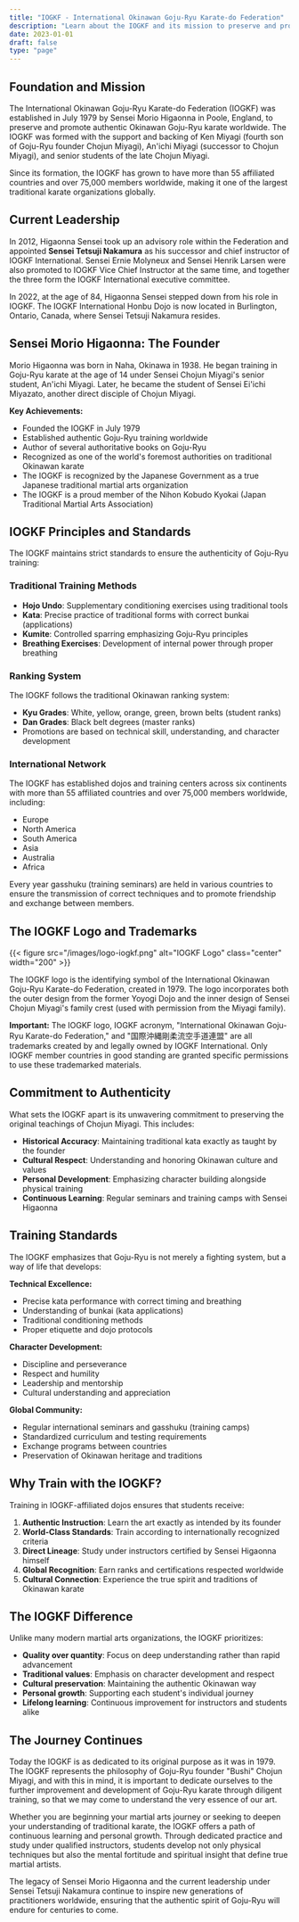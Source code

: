 ```yaml
---
title: "IOGKF - International Okinawan Goju-Ryu Karate-do Federation"
description: "Learn about the IOGKF and its mission to preserve and promote authentic Okinawan Goju-Ryu karate worldwide"
date: 2023-01-01
draft: false
type: "page"
---
```


## Foundation and Mission

The International Okinawan Goju-Ryu Karate-do Federation (IOGKF) was established in July 1979 by Sensei Morio Higaonna in Poole, England, to preserve and promote authentic Okinawan Goju-Ryu karate worldwide. The IOGKF was formed with the support and backing of Ken Miyagi (fourth son of Goju-Ryu founder Chojun Miyagi), An'ichi Miyagi (successor to Chojun Miyagi), and senior students of the late Chojun Miyagi.

Since its formation, the IOGKF has grown to have more than 55 affiliated countries and over 75,000 members worldwide, making it one of the largest traditional karate organizations globally.

## Current Leadership

In 2012, Higaonna Sensei took up an advisory role within the Federation and appointed **Sensei Tetsuji Nakamura** as his successor and chief instructor of IOGKF International. Sensei Ernie Molyneux and Sensei Henrik Larsen were also promoted to IOGKF Vice Chief Instructor at the same time, and together the three form the IOGKF International executive committee.

In 2022, at the age of 84, Higaonna Sensei stepped down from his role in IOGKF. The IOGKF International Honbu Dojo is now located in Burlington, Ontario, Canada, where Sensei Tetsuji Nakamura resides.

## Sensei Morio Higaonna: The Founder

Morio Higaonna was born in Naha, Okinawa in 1938. He began training in Goju-Ryu karate at the age of 14 under Sensei Chojun Miyagi's senior student, An'ichi Miyagi. Later, he became the student of Sensei Ei'ichi Miyazato, another direct disciple of Chojun Miyagi.

**Key Achievements:**

- Founded the IOGKF in July 1979
- Established authentic Goju-Ryu training worldwide
- Author of several authoritative books on Goju-Ryu
- Recognized as one of the world's foremost authorities on traditional Okinawan karate
- The IOGKF is recognized by the Japanese Government as a true Japanese traditional martial arts organization
- The IOGKF is a proud member of the Nihon Kobudo Kyokai (Japan Traditional Martial Arts Association)

## IOGKF Principles and Standards

The IOGKF maintains strict standards to ensure the authenticity of Goju-Ryu training:

### Traditional Training Methods

- **Hojo Undo**: Supplementary conditioning exercises using traditional tools
- **Kata**: Precise practice of traditional forms with correct bunkai (applications)
- **Kumite**: Controlled sparring emphasizing Goju-Ryu principles
- **Breathing Exercises**: Development of internal power through proper breathing

### Ranking System

The IOGKF follows the traditional Okinawan ranking system:

- **Kyu Grades**: White, yellow, orange, green, brown belts (student ranks)
- **Dan Grades**: Black belt degrees (master ranks)
- Promotions are based on technical skill, understanding, and character development

### International Network

The IOGKF has established dojos and training centers across six continents with more than 55 affiliated countries and over 75,000 members worldwide, including:

- Europe
- North America
- South America
- Asia
- Australia
- Africa

Every year gasshuku (training seminars) are held in various countries to ensure the transmission of correct techniques and to promote friendship and exchange between members.

## The IOGKF Logo and Trademarks

{{< figure src="/images/logo-iogkf.png" alt="IOGKF Logo" class="center" width="200" >}}

The IOGKF logo is the identifying symbol of the International Okinawan Goju-Ryu Karate-do Federation, created in 1979. The logo incorporates both the outer design from the former Yoyogi Dojo and the inner design of Sensei Chojun Miyagi's family crest (used with permission from the Miyagi family).

**Important:** The IOGKF logo, IOGKF acronym, "International Okinawan Goju-Ryu Karate-do Federation," and "国際沖縄剛柔流空手道連盟" are all trademarks created by and legally owned by IOGKF International. Only IOGKF member countries in good standing are granted specific permissions to use these trademarked materials.

## Commitment to Authenticity

What sets the IOGKF apart is its unwavering commitment to preserving the original teachings of Chojun Miyagi. This includes:

- **Historical Accuracy**: Maintaining traditional kata exactly as taught by the founder
- **Cultural Respect**: Understanding and honoring Okinawan culture and values
- **Personal Development**: Emphasizing character building alongside physical training
- **Continuous Learning**: Regular seminars and training camps with Sensei Higaonna

## Training Standards

The IOGKF emphasizes that Goju-Ryu is not merely a fighting system, but a way of life that develops:

**Technical Excellence:**

- Precise kata performance with correct timing and breathing
- Understanding of bunkai (kata applications)
- Traditional conditioning methods
- Proper etiquette and dojo protocols

**Character Development:**

- Discipline and perseverance
- Respect and humility
- Leadership and mentorship
- Cultural understanding and appreciation

**Global Community:**

- Regular international seminars and gasshuku (training camps)
- Standardized curriculum and testing requirements
- Exchange programs between countries
- Preservation of Okinawan heritage and traditions

## Why Train with the IOGKF?

Training in IOGKF-affiliated dojos ensures that students receive:

1. **Authentic Instruction**: Learn the art exactly as intended by its founder
2. **World-Class Standards**: Train according to internationally recognized criteria
3. **Direct Lineage**: Study under instructors certified by Sensei Higaonna himself
4. **Global Recognition**: Earn ranks and certifications respected worldwide
5. **Cultural Connection**: Experience the true spirit and traditions of Okinawan karate

## The IOGKF Difference

Unlike many modern martial arts organizations, the IOGKF prioritizes:

- **Quality over quantity**: Focus on deep understanding rather than rapid advancement
- **Traditional values**: Emphasis on character development and respect
- **Cultural preservation**: Maintaining the authentic Okinawan way
- **Personal growth**: Supporting each student's individual journey
- **Lifelong learning**: Continuous improvement for instructors and students alike

## The Journey Continues

Today the IOGKF is as dedicated to its original purpose as it was in 1979. The IOGKF represents the philosophy of Goju-Ryu founder "Bushi" Chojun Miyagi, and with this in mind, it is important to dedicate ourselves to the further improvement and development of Goju-Ryu karate through diligent training, so that we may come to understand the very essence of our art.

Whether you are beginning your martial arts journey or seeking to deepen your understanding of traditional karate, the IOGKF offers a path of continuous learning and personal growth. Through dedicated practice and study under qualified instructors, students develop not only physical techniques but also the mental fortitude and spiritual insight that define true martial artists.

The legacy of Sensei Morio Higaonna and the current leadership under Sensei Tetsuji Nakamura continue to inspire new generations of practitioners worldwide, ensuring that the authentic spirit of Goju-Ryu will endure for centuries to come.

